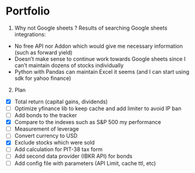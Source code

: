 # Portfolio

1. Why not Google sheets ?
Results of searching Google sheets integrations:
- No free API nor Addon which would give me necessary information (such as forward yield)
- Doesn’t make sense to continue work towards Google sheets since I can’t maintain dozens of stocks individually
- Python with Pandas can maintain Excel it seems (and I can start using sdk for yahoo finance)

2. Plan
- [x] Total return (capital gains, dividends)
- [ ] Optimize yfinance lib to keep cache and add limiter to avoid IP ban
- [ ] Add bonds to the tracker
- [x] Compare to the indexes such as S&P 500 my performance
- [ ] Measurement of leverage
- [ ] Convert currency to USD
- [x] Exclude stocks which were sold
- [ ] Add calculation for PIT-38 tax form
- [ ] Add second data provider (IBKR API) for bonds
- [ ] Add config file with parameters (API Limit, cache ttl, etc)
